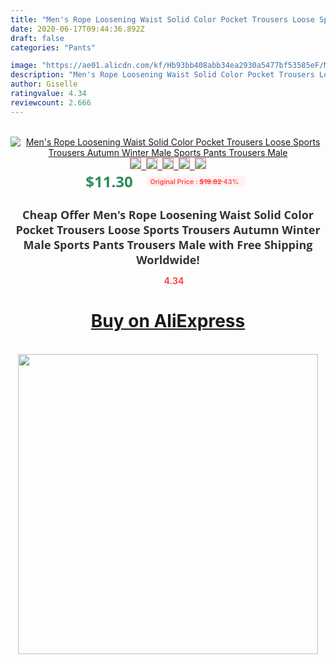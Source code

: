 ```yaml
---
title: "Men's Rope Loosening Waist Solid Color Pocket Trousers Loose Sports Trousers Autumn Winter Male Sports Pants Trousers Male"
date: 2020-06-17T09:44:36.892Z
draft: false
categories: "Pants"

image: "https://ae01.alicdn.com/kf/Hb93bb408abb34ea2930a5477bf53585eF/Men-s-Rope-Loosening-Waist-Solid-Color-Pocket-Trousers-Loose-Sports-Trousers-Autumn-Winter-Male-Sports.jpg"
description: "Men's Rope Loosening Waist Solid Color Pocket Trousers Loose Sports Trousers Autumn Winter Male Sports Pants Trousers Male"
author: Giselle
ratingvalue: 4.34
reviewcount: 2.666
---
```

<br>
<div style="text-align: center;">
<a href="https://s.click.aliexpress.com/e/_Anxped" target="_blank" rel="nofollow noopener noreferrer"><img alt="Men's Rope Loosening Waist Solid Color Pocket Trousers Loose Sports Trousers Autumn Winter Male Sports Pants Trousers Male" class="magnifier-image" src="https://ae01.alicdn.com/kf/Hb93bb408abb34ea2930a5477bf53585eF/Men-s-Rope-Loosening-Waist-Solid-Color-Pocket-Trousers-Loose-Sports-Trousers-Autumn-Winter-Male-Sports.jpg_640x640.jpg">
<br>
<img style="border:1px solid salmon" src="https://ae01.alicdn.com/kf/Hb93bb408abb34ea2930a5477bf53585eF/Men-s-Rope-Loosening-Waist-Solid-Color-Pocket-Trousers-Loose-Sports-Trousers-Autumn-Winter-Male-Sports.jpg_120x120.jpg">&nbsp;&nbsp;<img style="border:1px solid salmon" src="https://ae01.alicdn.com/kf/H472d752f26ce4d8694b6f5ebe93021fb9/Men-s-Rope-Loosening-Waist-Solid-Color-Pocket-Trousers-Loose-Sports-Trousers-Autumn-Winter-Male-Sports.jpg_120x120.jpg">&nbsp;&nbsp;<img style="border:1px solid salmon" src="https://ae01.alicdn.com/kf/Hfb18ed1c11734a768da2f8ec532c31d60/Men-s-Rope-Loosening-Waist-Solid-Color-Pocket-Trousers-Loose-Sports-Trousers-Autumn-Winter-Male-Sports.jpg_120x120.jpg">&nbsp;&nbsp;<img style="border:1px solid salmon" src="https://ae01.alicdn.com/kf/H65faa089dcfc4d5f9f9fe692b68b39ecN/Men-s-Rope-Loosening-Waist-Solid-Color-Pocket-Trousers-Loose-Sports-Trousers-Autumn-Winter-Male-Sports.jpg_120x120.jpg">&nbsp;&nbsp;<img style="border:1px solid salmon" src="https://ae01.alicdn.com/kf/H565a87738114422185f5600bfcf9cdfdM/Men-s-Rope-Loosening-Waist-Solid-Color-Pocket-Trousers-Loose-Sports-Trousers-Autumn-Winter-Male-Sports.jpg_120x120.jpg"></a></div><br0>
<div style="text-align: center;"><span style="background-color: white; border: 0px; box-sizing: border-box; color: seagreen; display: inline-block; font-family: &quot;open sans&quot; , &quot;arial&quot; , &quot;helvetica&quot; , sans-serif , &quot;heiti&quot;; font-size: 24px; font-stretch: inherit; font-weight: 700; line-height: inherit; margin: 0px 10px 0px 0px; padding: 0px; vertical-align: middle;">$11.30 </span>
<span style="background: rgb(255 , 241 , 241); border-radius: 3px; border: 0px; box-sizing: border-box; color: #ff4747; display: inline-block; font-family: inherit; font-size: 12px; font-stretch: inherit; font-style: inherit; font-variant: inherit; font-weight: 600; line-height: inherit; margin: 0px; padding: 2px 5px; transform: scale(0.9); vertical-align: middle;">Original Price : <b style="text-decoration: line-through;">$19.82 </b> 43%&nbsp;&nbsp;</span></div>
<h1 style="color: #333333; display: inline-block; font-family: &quot;open sans&quot; , &quot;arial&quot; , &quot;helvetica&quot; , sans-serif , &quot;heiti&quot;; font-size: 18px; font-stretch: inherit; font-weight: 700; text-align: center;">Cheap Offer Men's Rope Loosening Waist Solid Color Pocket Trousers Loose Sports Trousers Autumn Winter Male Sports Pants Trousers Male with Free Shipping Worldwide!</h1>
<div style="color: #ff4747; text-align: center;">
<img src="https://4.bp.blogspot.com/-M0ZcTcb-5uY/XleCXlxnR4I/AAAAAAAAAEc/OrjgMkXV1oMQFaCRZj5HQwOCBcu3w1FegCPcBGAYYCw/s1600/star.png" style="height: 15px;">&nbsp;<b>4.34</b></div>
<div class="button_cont" align="center"><a class="buynow_a" href="https://s.click.aliexpress.com/e/_Anxped" target="_blank" rel="nofollow noopener noreferrer"><H1>Buy on AliExpress</H1></a></div><br>
<div class="separator" style="clear: both; text-align: center;">
<img src="https://lh3.googleusercontent.com/-pTy5HemUv9M/XlePHvY0dAI/AAAAAAAAAE4/0nX5iRUoIWY8eMW9Dpxeirr157OZliDIgCLcBGAsYHQ/s1600/badge.gif" width="480">
</div>

